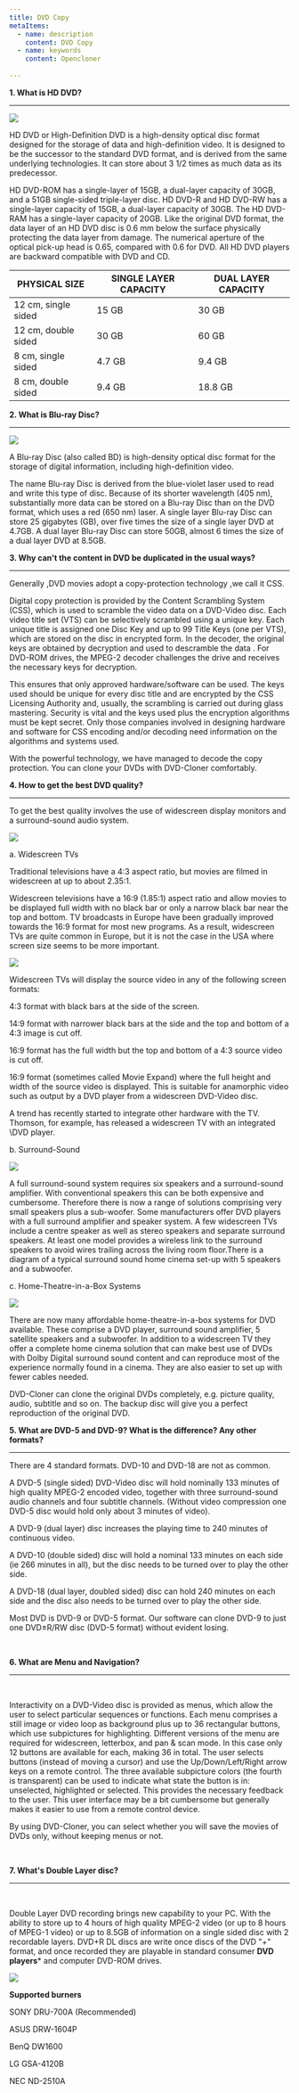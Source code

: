 ```yaml
---
title: DVD Copy
metaItems:
  - name: description
    content: DVD Copy
  - name: keywords
    content: Opencloner  
 
---
```




**1. What is HD DVD?**

* * *

![]({imageUrl}article/hddvd.jpg)



HD DVD or High-Definition DVD is a high-density optical disc format designed for the storage of data and high-definition video. It is designed to be the successor to the standard DVD format, and is derived from the same underlying technologies. It can store about 3 1/2 times as much data as its predecessor.

HD DVD-ROM has a single-layer of 15GB, a dual-layer capacity of 30GB, and a 51GB single-sided triple-layer disc. HD DVD-R and HD DVD-RW has a single-layer capacity of 15GB, a dual-layer capacity of 30GB. The HD DVD-RAM has a single-layer capacity of 20GB. Like the original DVD format, the data layer of an HD DVD disc is 0.6 mm below the surface physically protecting the data layer from damage. The numerical aperture of the optical pick-up head is 0.65, compared with 0.6 for DVD. All HD DVD players are backward compatible with DVD and CD.



| PHYSICAL SIZE       | SINGLE LAYER CAPACITY | DUAL LAYER CAPACITY | 
| -----               | ---------             | -----------         | 
| 12 cm, single sided | 15 GB                 | 30 GB               | 
| 12 cm, double sided | 30 GB                 | 60 GB               | 
| 8 cm, single sided  | 4.7 GB                | 9.4 GB              | 
| 8 cm, double sided  | 9.4 GB                | 18.8 GB             | 


**2. What is Blu-ray Disc?**

* * *

![]({imageUrl}article/bluray-disk-logo.jpg)


A Blu-ray Disc (also called BD) is high-density optical disc format for the storage of digital information, including high-definition video.

The name Blu-ray Disc is derived from the blue-violet laser used to read and write this type of disc. Because of its shorter wavelength (405 nm), substantially more data can be stored on a Blu-ray Disc than on the DVD format, which uses a red (650 nm) laser. A single layer Blu-ray Disc can store 25 gigabytes (GB), over five times the size of a single layer DVD at 4.7GB. A dual layer Blu-ray Disc can store 50GB, almost 6 times the size of a dual layer DVD at 8.5GB.


**3. Why can't the content in DVD be duplicated in the usual ways?**

* * *



Generally ,DVD movies adopt a copy-protection technology ,we call it CSS.

Digital copy protection is provided by the Content Scrambling System (CSS), which is used to scramble the video data on a DVD-Video disc. Each video title set (VTS) can be selectively scrambled using a unique key. Each unique title is assigned one Disc Key and up to 99 Title Keys (one per VTS), which are stored on the disc in encrypted form. In the decoder, the original keys are obtained by decryption and used to descramble the data . For DVD-ROM drives, the MPEG-2 decoder challenges the drive and receives the necessary keys for decryption.

This ensures that only approved hardware/software can be used. The keys used should be unique for every disc title and are encrypted by the CSS Licensing Authority and, usually, the scrambling is carried out during glass mastering. Security is vital and the keys used plus the encryption algorithms must be kept secret. Only those companies involved in designing hardware and software for CSS encoding and/or decoding need information on the algorithms and systems used.

With the powerful technology, we have managed to decode the copy protection. You can clone your DVDs with DVD-Cloner comfortably.


**4. How to get the best DVD quality?**

* * *



To get the best quality involves the use of widescreen display monitors and a surround-sound audio system.


![]({imageUrl}article/figure16-normal-tv.jpg)

a. Widescreen TVs

Traditional televisions have a 4:3 aspect ratio, but movies are filmed in widescreen at up to about 2.35:1.

Widescreen televisions have a 16:9 (1.85:1) aspect ratio and allow movies to be displayed full width with no black bar or only a narrow black bar near the top and bottom. TV broadcasts in Europe have been gradually improved towards the 16:9 format for most new programs. As a result, widescreen TVs are quite common in Europe, but it is not the case in the USA where screen size seems to be more important.

![]({imageUrl}article/figure17-widescreen.jpg)

Widescreen TVs will display the source video in any of the following screen formats:

4:3 format with black bars at the side of the screen.

14:9 format with narrower black bars at the side and the top and bottom of a 4:3 image is cut off.

16:9 format has the full width but the top and bottom of a 4:3 source video is cut off.

16:9 format (sometimes called Movie Expand) where the full height and width of the source video is displayed. This is suitable for anamorphic video such as output by a DVD player from a widescreen DVD-Video disc.

A trend has recently started to integrate other hardware with the TV. Thomson, for example, has released a widescreen TV with an integrated \DVD player.

b. Surround-Sound

![]({imageUrl}article/figure19-home.jpg)

A full surround-sound system requires six speakers and a surround-sound amplifier. With conventional speakers this can be both expensive and cumbersome. Therefore there is now a range of solutions comprising very small speakers plus a sub-woofer. Some manufacturers offer DVD players with a full surround amplifier and speaker system. A few widescreen TVs include a centre speaker as well as stereo speakers and separate surround speakers. At least one model provides a wireless link to the surround speakers to avoid wires trailing across the living room floor.There is a diagram of a typical surround sound home cinema set-up with 5 speakers and a subwoofer.

c. Home-Theatre-in-a-Box Systems

![]({imageUrl}article/figure18-surround.jpg)

There are now many affordable home-theatre-in-a-box systems for DVD available. These comprise a DVD player, surround sound amplifier, 5 satellite speakers and a subwoofer. In addition to a widescreen TV they offer a complete home cinema solution that can make best use of DVDs with Dolby Digital surround sound content and can reproduce most of the experience normally found in a cinema. They are also easier to set up with fewer cables needed.

DVD-Cloner can clone the original DVDs completely, e.g. picture quality, audio, subtitle and so on. The backup disc will give you a perfect reproduction of the original DVD.



**5. What are DVD-5 and DVD-9? What is the difference? Any other formats?**

* * *



There are 4 standard formats. DVD-10 and DVD-18 are not as common.

A DVD-5 (single sided) DVD-Video disc will hold nominally 133 minutes of high quality MPEG-2 encoded video, together with three surround-sound audio channels and four subtitle channels. (Without video compression one DVD-5 disc would hold only about 3 minutes of video).

A DVD-9 (dual layer) disc increases the playing time to 240 minutes of continuous video.

A DVD-10 (double sided) disc will hold a nominal 133 minutes on each side (ie 266 minutes in all), but the disc needs to be turned over to play the other side.

A DVD-18 (dual layer, doubled sided) disc can hold 240 minutes on each side and the disc also needs to be turned over to play the other side.

Most DVD is DVD-9 or DVD-5 format. Our software can clone DVD-9 to just one&nbsp;DVD±R/RW disc (DVD-5 format) without evident losing.

&nbsp;

**6. What are Menu and Navigation?**

* * *

&nbsp;

Interactivity on a DVD-Video disc is provided as menus, which allow the user to select particular sequences or functions. Each menu comprises a still image or video loop as background plus up to 36 rectangular buttons, which use subpictures for highlighting. Different versions of the menu are required for widescreen, letterbox, and pan &amp; scan mode. In this case only 12 buttons are available for each, making 36 in total. The user selects buttons (instead of moving a cursor) and use the Up/Down/Left/Right arrow keys on a remote control. The three available subpicture colors (the fourth is transparent) can be used to indicate what state the button is in: unselected, highlighted or selected. This provides the necessary feedback to the user. This user interface may be a bit cumbersome but generally makes it easier to use from a remote control device.

By using DVD-Cloner, you can select whether you will save the movies of DVDs only, without keeping menus or not.

&nbsp;

**7. What's Double Layer disc?**

* * *

&nbsp;

Double Layer DVD recording brings new capability to your PC. With the ability to store up to 4 hours of high quality MPEG-2 video (or up to 8 hours of MPEG-1 video) or up to 8.5GB of information on a single sided disc with 2 recordable layers. DVD+R DL discs are write once discs of the DVD "+" format, and once recorded they are playable in standard consumer&nbsp;**DVD players*** and computer DVD-ROM drives.

![]({imageUrl}article/double-layer-dvd.jpg)

**Supported burners**

SONY DRU-700A (Recommended)

ASUS DRW-1604P

BenQ DW1600&nbsp;

LG GSA-4120B&nbsp;

NEC ND-2510A
